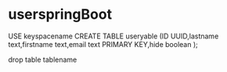 # userspringBoot

USE keyspacename
CREATE TABLE useryable (ID UUID,lastname text,firstname text,email text PRIMARY KEY,hide boolean );

drop table tablename

